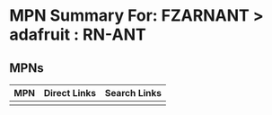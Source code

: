 



# MPN Summary For: FZARNANT > adafruit : RN-ANT

## MPNs
  

|MPN|Direct Links|Search Links|
| :--- | :--- | :--- |
||||
